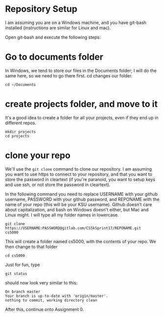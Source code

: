 Repository Setup
===

I am assuming you are on a Windows machine, and you have git-bash installed (instructions are similar for Linux and mac).

Open git-bash and execute the following steps:

# Go to documents folder
In Windows, we tend to store our files in the Documents folder; I will do the same here, so we need to go there first. cd changes our folder.

```
cd ~/Documents
```

# create projects folder, and move to it

It's a good idea to create a folder for all your projects, even if they end up in different repos.
```
mkdir projects
cd projects
```

# clone your repo
We'll use the `git clone` command to clone our repository. I am assuming you want to use https to connect to your repository, and that you want to store the password in cleartext (if you're paranoid, you want to setup keys and use ssh, or not store the password in cleartext).

In the following command you need to replace USERNAME with your github username, PASSWORD with your github password, and REPONAME  with the name of your repo (this will be your KSU username). Github doesn't care about capitalization, and bash on Windows doesn't either, but Mac and Linux might. I will type all my folder names in lowercase.

```
git clone https://USERNAME:PASSWORD@gitlab.com/CS5kSprint17/REPONAME.git   cs5000
```
This will create a folder named cs5000, with the contents of your repo. We then change to that folder 

```
cd cs5000
```

Just for fun, type
```
git status
```
should now look very similar to this:
```
On branch master
Your branch is up-to-date with 'origin/master'.
nothing to commit, working directory clean
```
After this, continue onto Assignment 0.
